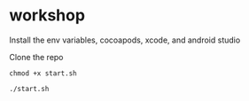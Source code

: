 # workshop

Install the env variables, cocoapods, xcode, and android studio

Clone the repo

```chmod +x start.sh```

```./start.sh```
